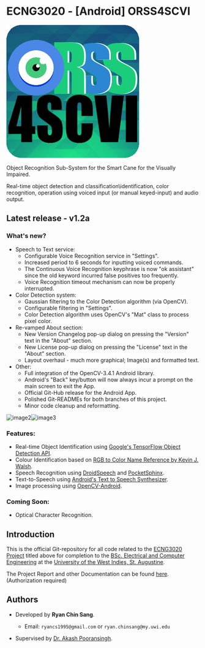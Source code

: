 # ECNG3020 - [Android] ORSS4SCVI
![image1](https://github.com/RyanChinSang/ECNG3020-ORSS4SCVI/blob/master/BETA/static/logos/logo.png?raw=true)

Object Recognition Sub-System for the Smart Cane for the Visually Impaired.

Real-time object detection and classification\identification, color recognition, operation using voiced input (or manual keyed-input) and audio output.

## Latest release - v1.2a
### What's new?
* Speech to Text service:
    * Configurable Voice Recognition service in "Settings".
    * Increased period to 6 seconds for inputting voiced commands.
    * The Continuous Voice Recognition keyphrase is now "ok assistant" since the old keyword incurred false positives too frequently.
    * Voice Recognition timeout mechanism can now be properly interrupted.
* Color Detection system:
    * Gaussian filtering to the Color Detection algorithm (via OpenCV).
    * Configurable filtering in "Settings".
    * Color Detection algorithm uses OpenCV's "Mat" class to process pixel color.
* Re-vamped About section:
    * New Version Changelog pop-up dialog on pressing the "Version" text in the "About" section.
    * New License pop-up dialog on pressing the "License" text in the "About" section.
    * Layout overhaul - much more graphical; Image(s) and formatted text.
* Other:
    * Full integration of the OpenCV-3.4.1 Android library.
    * Android's "Back" key/button will now always incur a prompt on the main screen to exit the App.
    * Official Git-Hub release for the Android App.
    * Polished Git-READMEs for both branches of this project.
    * Minor code cleanup and reformatting.


![image2](https://github.com/RyanChinSang/ECNG3020-ORSS4SCVI/tree/master/History/AndroidScreenshots/v1.2a/ORSS4SCVI_v1.2a-1.png?raw=true)![image3](https://github.com/RyanChinSang/ECNG3020-ORSS4SCVI/tree/master/History/AndroidScreenshots/v1.2a/ORSS4SCVI_v1.2a-2.png?raw=true)

### Features:
* Real-time Object Identification using [Google's TensorFlow Object Detection API](https://github.com/tensorflow/models/tree/master/research/object_detection).
* Colour Identification based on [RGB to Color Name Reference by Kevin J. Walsh](https://web.njit.edu/~kevin/rgb.pdf).
* Speech Recognition using [DroidSpeech](https://github.com/vikramezhil/DroidSpeech) and [PocketSphinx](https://github.com/cmusphinx/pocketsphinx-android).
* Text-to-Speech using [Android's Text to Speech Synthesizer](https://developer.android.com/reference/android/speech/tts/TextToSpeech.html).
* Image processing using [OpenCV-Android](https://github.com/opencv/opencv/wiki/ChangeLog#version341).

### Coming Soon:
* Optical Character Recognition.

## Introduction
This is the official Git-repository for all code related to the [ECNG3020 Project](http://ecng.sta.uwi.edu/ecng/ecng3020/) titled above for completion to the [BSc. Electrical and Computer Engineering](https://sta.uwi.edu/eng/electrical/) at the [University of the West Indies, St. Augustine](http://sta.uwi.edu/).

The Project Report and other Documentation can be found [here](https://drive.google.com/drive/folders/0B9tE495iG_1PUmFKdUlIcWVoS2c?usp=sharing). (Authorization required)

## Authors
* Developed by **Ryan Chin Sang**.
    * Email: `ryancs1995@gmail.com` or `ryan.chinsang@my.uwi.edu`

* Supervised by [Dr. Akash Pooransingh](https://sta.uwi.edu/eng/electrical/staff/akash_pooransingh.asp).
